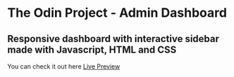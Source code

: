 # The Odin Project - Admin Dashboard

## Responsive dashboard with interactive sidebar made with Javascript, HTML and CSS

You can check it out here [Live Preview](https://beppe94.github.io/Admin-Dashboard/)